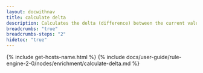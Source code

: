 ```yaml
---
layout: docwithnav
title: calculate delta
description: Calculates the delta (difference) between the current value in an incoming message and the previous value from the same originator, optionally including the time elapsed between messages.
breadcrumbs: "true"
breadcrumbs-steps: "2"
hidetoc: "true"
---
```


{% include get-hosts-name.html %}
{% include docs/user-guide/rule-engine-2-0/nodes/enrichment/calculate-delta.md %}
